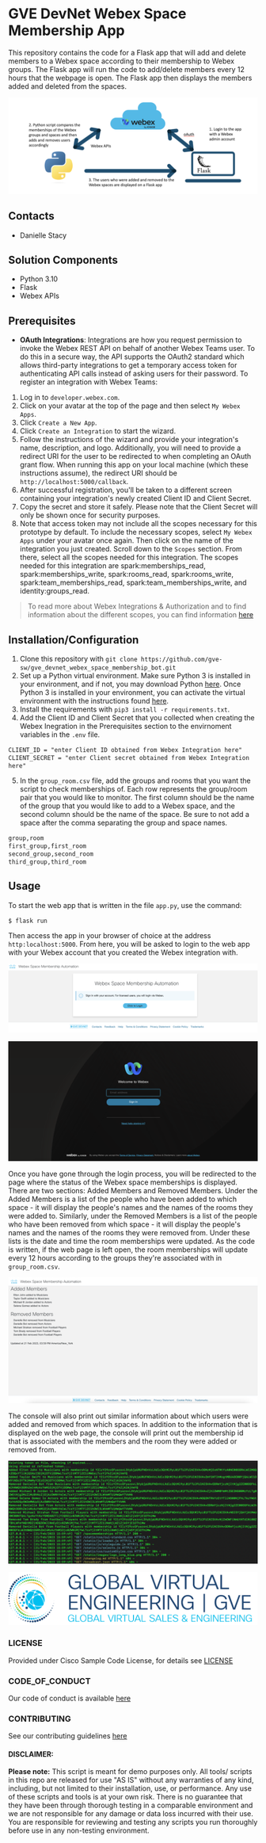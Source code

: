# GVE DevNet Webex Space Membership App
This repository contains the code for a Flask app that will add and delete members to a Webex space according to their membership to Webex groups. The Flask app will run the code to add/delete members every 12 hours that the webpage is open. The Flask app then displays the members added and deleted from the spaces. 

![/IMAGES/webex_space_membership_workflow.png](/IMAGES/webex_space_membership_workflow.png)

## Contacts
* Danielle Stacy

## Solution Components
* Python 3.10
* Flask
* Webex APIs

## Prerequisites
- **OAuth Integrations**: Integrations are how you request permission to invoke the Webex REST API on behalf of another Webex Teams user. To do this in a secure way, the API supports the OAuth2 standard which allows third-party integrations to get a temporary access token for authenticating API calls instead of asking users for their password. To register an integration with Webex Teams:
1. Log in to `developer.webex.com`.
2. Click on your avatar at the top of the page and then select `My Webex Apps`.
3. Click `Create a New App`.
4. Click `Create an Integration` to start the wizard.
5. Follow the instructions of the wizard and provide your integration's name, description, and logo. Additionally, you will need to provide a redirect URI for the user to be redirected to when completing an OAuth grant flow. When running this app on your local machine (which these instructions assume), the redirect URI should be `http://localhost:5000/callback`.
6. After successful registration, you'll be taken to a different screen containing your integration's newly created Client ID and Client Secret.
7. Copy the secret and store it safely. Please note that the Client Secret will only be shown once for security purposes.
8. Note that access token may not include all the scopes necessary for this prototype by default. To include the necessary scopes, select `My Webex Apps` under your avatar once again. Then click on the name of the integration you just created. Scroll down to the `Scopes` section. From there, select all the scopes needed for this integration. The scopes needed for this integration are spark:memberships_read, spark:memberships_write, spark:rooms_read, spark:rooms_write, spark:team_memberships_read, spark:team_memberships_write, and identity:groups_read.

> To read more about Webex Integrations & Authorization and to find information about the different scopes, you can find information [here](https://developer.webex.com/docs/integrations)

## Installation/Configuration
1. Clone this repository with `git clone https://github.com/gve-sw/gve_devnet_webex_space_membership_bot.git`
2. Set up a Python virtual environment. Make sure Python 3 is installed in your environment, and if not, you may download Python [here](https://www.python.org/downloads/). Once Python 3 is installed in your environment, you can activate the virtual environment with the instructions found [here](https://docs.python.org/3/tutorial/venv.html).
3. Install the requirements with `pip3 install -r requirements.txt`.
4. Add the Client ID and Client Secret that you collected when creating the Webex Inegration in the Prerequisites section to the envirnoment variables in the `.env` file.
```
CLIENT_ID = "enter Client ID obtained from Webex Integration here"
CLIENT_SECRET = "enter Client secret obtained from Webex Integration here"
```
5. In the `group_room.csv` file, add the groups and rooms that you want the script to check memberships of. Each row represents the group/room pair that you would like to monitor. The first column should be the name of the group that you would like to add to a Webex space, and the second column should be the name of the space. Be sure to not add a space after the comma separating the group and space names.
```
group,room
first_group,first_room
second_group,second_room
third_group,third_room
```

## Usage
To start the web app that is written in the file `app.py`, use the command:
```
$ flask run
```
Then access the app in your browser of choice at the address `http:localhost:5000`. From here, you will be asked to login to the web app with your Webex account that you created the Webex integration with.

![/IMAGES/login_prompt.png](/IMAGES/login_prompt.png)

![/IMAGES/webex_login.png](/IMAGES/webex_login.png)

Once you have gone through the login process, you will be redirected to the page where the status of the Webex space memberships is displayed. There are two sections: Added Members and Removed Members. Under the Added Members is a list of the people who have been added to which space - it will display the people's names and the names of the rooms they were added to. Similarly, under the Removed Members is a list of the people who have been removed from which space - it will display the people's names and the names of the rooms they were removed from. Under these lists is the date and time the room memberships were updated. As the code is written, if the web page is left open, the room memberships will update every 12 hours according to the groups they're associated with in `group_room.csv`.

![/IMAGES/membership_status.png](/IMAGES/membership_status.png)

The console will also print out similar information about which users were added and removed from which spaces. In addition to the information that is displayed on the web page, the console will print out the membership id that is associated with the members and the room they were added or removed from.

![/IMAGES/terminal_output.png](/IMAGES/terminal_output.png)

![/IMAGES/0image.png](/IMAGES/0image.png)

### LICENSE

Provided under Cisco Sample Code License, for details see [LICENSE](LICENSE.md)

### CODE_OF_CONDUCT

Our code of conduct is available [here](CODE_OF_CONDUCT.md)

### CONTRIBUTING

See our contributing guidelines [here](CONTRIBUTING.md)

#### DISCLAIMER:
<b>Please note:</b> This script is meant for demo purposes only. All tools/ scripts in this repo are released for use "AS IS" without any warranties of any kind, including, but not limited to their installation, use, or performance. Any use of these scripts and tools is at your own risk. There is no guarantee that they have been through thorough testing in a comparable environment and we are not responsible for any damage or data loss incurred with their use.
You are responsible for reviewing and testing any scripts you run thoroughly before use in any non-testing environment.
